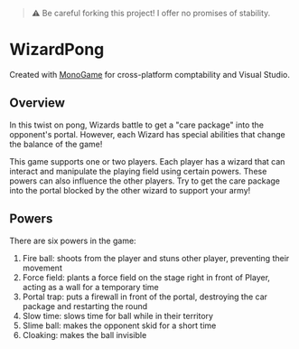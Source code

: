 > ⚠️ Be careful forking this project! I offer no promises of stability.
# WizardPong
Created with [MonoGame](http://www.monogame.net) for cross-platform comptability and Visual Studio.

## Overview
In this twist on pong, Wizards battle to get a "care package" into the opponent's portal. However, each Wizard has special abilities that change the balance of the game!

This game supports one or two players. Each player has a wizard that can interact and manipulate the playing field using certain powers. These powers can also influence the other players. Try to get the care package into the portal blocked by the other wizard to support your army!

## Powers
  There are six powers in the game:
1. Fire ball: shoots from the player and stuns other player, preventing their movement
1. Force field: plants a force field on the stage right in front of Player, acting as a wall for a temporary time
1. Portal trap: puts a firewall in front of the portal, destroying the car package and restarting the round
1. Slow time: slows time for ball while in their territory
1. Slime ball: makes the opponent skid for a short time
1. Cloaking: makes the ball invisible
